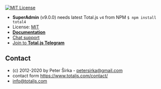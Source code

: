 [![MIT License][license-image]][license-url]

- __SuperAdmin__ (v9.0.0) needs latest Total.js `v4` from NPM `$ npm install total4`
- License: [MIT](license.txt)
- [__Documentation__](https://docs.totaljs.com/superadmin/)
- [Chat support](https://platform.totaljs.com/?open=messenger)
- [Join to __Total.js Telegram__](https://t.me/totalplatform)

## Contact

- (c) 2012-2020 by Peter Širka - <petersirka@gmail.com>
- contact form <https://www.totaljs.com/contact/>
- <info@totaljs.com>

[license-image]: https://img.shields.io/badge/license-MIT-blue.svg?style=flat
[license-url]: license.txt
